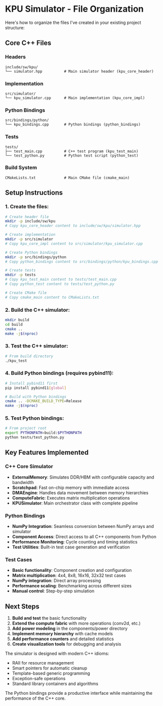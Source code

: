 # KPU Simulator - File Organization

Here's how to organize the files I've created in your existing project structure:

## Core C++ Files

### Headers
```
include/sw/kpu/
└── simulator.hpp          # Main simulator header (kpu_core_header)
```

### Implementation
```
src/simulator/
└── kpu_simulator.cpp      # Main implementation (kpu_core_impl)
```

### Python Bindings
```
src/bindings/python/
└── kpu_bindings.cpp       # Python bindings (python_bindings)
```

### Tests
```
tests/
├── test_main.cpp          # C++ test program (kpu_test_main)
└── test_python.py         # Python test script (python_test)
```

### Build System
```
CMakeLists.txt             # Main CMake file (cmake_main)
```

## Setup Instructions

### 1. Create the files:

```bash
# Create header file
mkdir -p include/sw/kpu
# Copy kpu_core_header content to include/sw/kpu/simulator.hpp

# Create implementation
mkdir -p src/simulator
# Copy kpu_core_impl content to src/simulator/kpu_simulator.cpp

# Create Python bindings
mkdir -p src/bindings/python
# Copy python_bindings content to src/bindings/python/kpu_bindings.cpp

# Create tests
mkdir -p tests
# Copy kpu_test_main content to tests/test_main.cpp
# Copy python_test content to tests/test_python.py

# Create CMake file
# Copy cmake_main content to CMakeLists.txt
```

### 2. Build the C++ simulator:

```bash
mkdir build
cd build
cmake ..
make -j$(nproc)
```

### 3. Test the C++ simulator:

```bash
# From build directory
./kpu_test
```

### 4. Build Python bindings (requires pybind11):

```bash
# Install pybind11 first
pip install pybind11[global]

# Build with Python bindings
cmake .. -DCMAKE_BUILD_TYPE=Release
make -j$(nproc)
```

### 5. Test Python bindings:

```bash
# From project root
export PYTHONPATH=build:$PYTHONPATH
python tests/test_python.py
```

## Key Features Implemented

### C++ Core Simulator
- **ExternalMemory**: Simulates DDR/HBM with configurable capacity and bandwidth
- **Scratchpad**: Fast on-chip memory with immediate access
- **DMAEngine**: Handles data movement between memory hierarchies
- **ComputeFabric**: Executes matrix multiplication operations
- **KPUSimulator**: Main orchestrator class with complete pipeline

### Python Bindings
- **NumPy Integration**: Seamless conversion between NumPy arrays and simulator
- **Component Access**: Direct access to all C++ components from Python
- **Performance Monitoring**: Cycle counting and timing statistics
- **Test Utilities**: Built-in test case generation and verification

### Test Cases
- **Basic functionality**: Component creation and configuration
- **Matrix multiplication**: 4x4, 8x8, 16x16, 32x32 test cases
- **NumPy integration**: Direct array processing
- **Performance scaling**: Benchmarking across different sizes
- **Manual control**: Step-by-step simulation

## Next Steps

1. **Build and test** the basic functionality
2. **Extend the compute fabric** with more operations (conv2d, etc.)
3. **Add power modeling** in the components/power directory
4. **Implement memory hierarchy** with cache models
5. **Add performance counters** and detailed statistics
6. **Create visualization tools** for debugging and analysis

The simulator is designed with modern C++ idioms:
- RAII for resource management
- Smart pointers for automatic cleanup
- Template-based generic programming
- Exception-safe operations
- Standard library containers and algorithms

The Python bindings provide a productive interface while maintaining the performance of the C++ core.